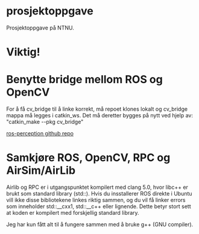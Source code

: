 # prosjektoppgave
Prosjektoppgave på NTNU. 

# Viktig!

# Benytte bridge mellom ROS og OpenCV

For å få cv_bridge til å linke korrekt, må repoet klones lokalt og cv_bridge mappa må legges i catkin_ws. Det må deretter bygges på nytt ved hjelp av: "catkin_make --pkg cv_bridge"

[ros-perception github repo](https://github.com/ros-perception/vision_opencv)

# Samkjøre ROS, OpenCV, RPC og AirSim/AirLib

Airlib og RPC er i utgangspunktet kompilert med clang 5.0, hvor libc++ er brukt som standard library (std::). Hvis du insstallerer ROS direkte i Ubuntu vill ikke disse bibliotekene linkes riktig sammen, og du vil få linker errors som inneholder std::\_\_cxx1, std::\_\_c++ eller lignende. Dette betyr stort sett at koden er kompilert med forskjellig standard library.

Jeg har kun fått alt til å fungere sammen med å bruke g++ (GNU compiler).